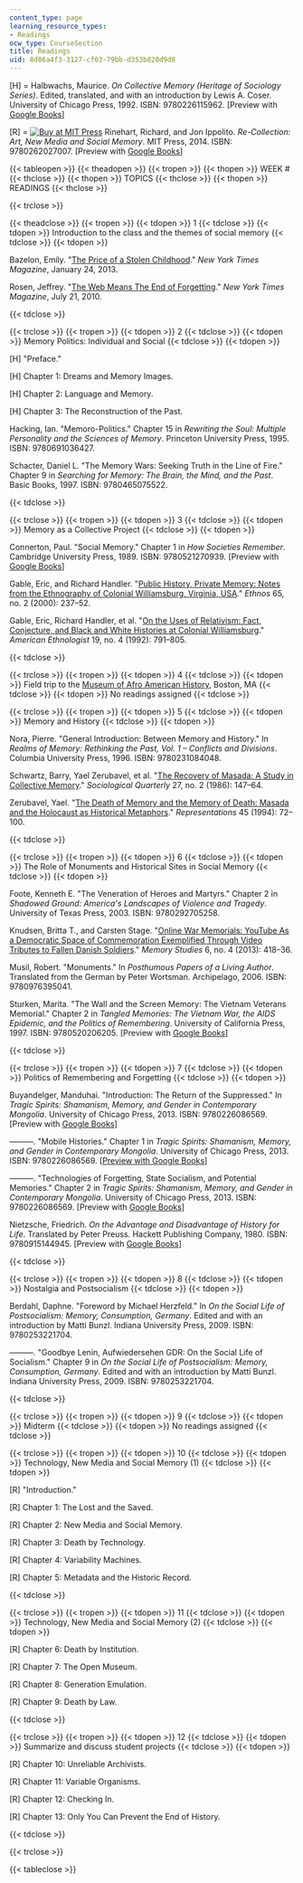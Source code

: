 ```yaml
---
content_type: page
learning_resource_types:
- Readings
ocw_type: CourseSection
title: Readings
uid: 8d86a4f3-3127-cf03-79bb-d353b820d9d8
---
```


\[H\] = Halbwachs, Maurice. _On Collective Memory (Heritage of Sociology Series)_. Edited, translated, and with an introduction by Lewis A. Coser. University of Chicago Press, 1992. ISBN: 9780226115962. \[Preview with [Google Books](http://books.google.com/books?id=GPhGukFWC84C&pg=PAfrontcover)\]

\[R\] = [![Buy at MIT Press](/images/mp_logo.gif)](https://mitpress.mit.edu/9780262027007) Rinehart, Richard, and Jon Ippolito. _Re-Collection: Art, New Media and Social Memory_. MIT Press, 2014. ISBN: 9780262027007. \[Preview with [Google Books](http://books.google.com/books?id=dHS7AwAAQBAJ&pg=PAfrontcover)\]

{{< tableopen >}}
{{< theadopen >}}
{{< tropen >}}
{{< thopen >}}
WEEK #
{{< thclose >}}
{{< thopen >}}
TOPICS
{{< thclose >}}
{{< thopen >}}
READINGS
{{< thclose >}}

{{< trclose >}}

{{< theadclose >}}
{{< tropen >}}
{{< tdopen >}}
1
{{< tdclose >}}
{{< tdopen >}}
Introduction to the class and the themes of social memory
{{< tdclose >}}
{{< tdopen >}}


Bazelon, Emily. "[The Price of a Stolen Childhood](http://www.nytimes.com/2013/01/27/magazine/how-much-can-restitution-help-victims-of-child-pornography.html?pagewanted=all&_r=0)." _New York Times Magazine_, January 24, 2013.

Rosen, Jeffrey. "[The Web Means The End of Forgetting](http://www.nytimes.com/2010/07/25/magazine/25privacy-t2.html?pagewanted=all&_r=0)." _New York Times Magazine_, July 21, 2010.


{{< tdclose >}}

{{< trclose >}}
{{< tropen >}}
{{< tdopen >}}
2
{{< tdclose >}}
{{< tdopen >}}
Memory Politics: Individual and Social
{{< tdclose >}}
{{< tdopen >}}


\[H\] "Preface."

\[H\] Chapter 1: Dreams and Memory Images.

\[H\] Chapter 2: Language and Memory.

\[H\] Chapter 3: The Reconstruction of the Past.

Hacking, Ian. "Memoro-Politics." Chapter 15 in _Rewriting the Soul: Multiple Personality and the Sciences of Memory_. Princeton University Press, 1995. ISBN: 9780691036427.

Schacter, Daniel L. "The Memory Wars: Seeking Truth in the Line of Fire." Chapter 9 in _Searching for Memory: The Brain, the Mind, and the Past_. Basic Books, 1997. ISBN: 9780465075522.


{{< tdclose >}}

{{< trclose >}}
{{< tropen >}}
{{< tdopen >}}
3
{{< tdclose >}}
{{< tdopen >}}
Memory as a Collective Project
{{< tdclose >}}
{{< tdopen >}}


Connerton, Paul. "Social Memory." Chapter 1 in _How Societies Remember_. Cambridge University Press, 1989. ISBN: 9780521270939. \[Preview with [Google Books](http://books.google.com/books?id=AW7ekICdHAIC&pg=PA6=onepage)\]

Gable, Eric, and Richard Handler. "[Public History, Private Memory: Notes from the Ethnography of Colonial Williamsburg, Virginia, USA](https://doi.org/10.1080/00141840050076914)." _Ethnos_ 65, no. 2 (2000): 237–52.

Gable, Eric, Richard Handler, et al. "[On the Uses of Relativism: Fact, Conjecture, and Black and White Histories at Colonial Williamsburg](http://www.jstor.org/stable/644919)." _American Ethnologist_ 19, no. 4 (1992): 791–805.


{{< tdclose >}}

{{< trclose >}}
{{< tropen >}}
{{< tdopen >}}
4
{{< tdclose >}}
{{< tdopen >}}
Field trip to the [Museum of Afro American History](http://maah.org/), Boston, MA
{{< tdclose >}}
{{< tdopen >}}
No readings assigned
{{< tdclose >}}

{{< trclose >}}
{{< tropen >}}
{{< tdopen >}}
5
{{< tdclose >}}
{{< tdopen >}}
Memory and History
{{< tdclose >}}
{{< tdopen >}}


Nora, Pierre. "General Introduction: Between Memory and History." In _Realms of Memory: Rethinking the Past, Vol. 1 – Conflicts and Divisions_. Columbia University Press, 1996. ISBN: 9780231084048.

Schwartz, Barry, Yael Zerubavel, et al. "[The Recovery of Masada: A Study in Collective Memory](http://www.jstor.org/stable/4106206)." _Sociological Quarterly_ 27, no. 2 (1986): 147–64.

Zerubavel, Yael. "[The Death of Memory and the Memory of Death: Masada and the Holocaust as Historical Metaphors](http://www.jstor.org/stable/2928603)." _Representations_ 45 (1994): 72–100.


{{< tdclose >}}

{{< trclose >}}
{{< tropen >}}
{{< tdopen >}}
6
{{< tdclose >}}
{{< tdopen >}}
The Role of Monuments and Historical Sites in Social Memory
{{< tdclose >}}
{{< tdopen >}}


Foote, Kenneth E. "The Veneration of Heroes and Martyrs." Chapter 2 in _Shadowed Ground: America's Landscapes of Violence and Tragedy_. University of Texas Press, 2003. ISBN: 9780292705258.

Knudsen, Britta T., and Carsten Stage. "[Online War Memorials: YouTube As a Democratic Space of Commemoration Exemplified Through Video Tributes to Fallen Danish Soldiers](https://doi.org/10.1177/1750698012458309)." _Memory Studies_ 6, no. 4 (2013): 418–36.

Musil, Robert. "Monuments." In _Posthumous Papers of a Living Author_. Translated from the German by Peter Wortsman. Archipelago, 2006. ISBN: 9780976395041.

Sturken, Marita. "The Wall and the Screen Memory: The Vietnam Veterans Memorial." Chapter 2 in _Tangled Memories: The Vietnam War, the AIDS Epidemic, and the Politics of Remembering_. University of California Press, 1997. ISBN: 9780520206205. \[Preview with [Google Books](http://books.google.com/books?id=3oRzVQX4wLYC&pg=PA44=onepage)\]


{{< tdclose >}}

{{< trclose >}}
{{< tropen >}}
{{< tdopen >}}
7
{{< tdclose >}}
{{< tdopen >}}
Politics of Remembering and Forgetting
{{< tdclose >}}
{{< tdopen >}}


Buyandelger, Manduhai. "Introduction: The Return of the Suppressed." In _Tragic Spirits: Shamanism, Memory, and Gender in Contemporary Mongolia_. University of Chicago Press, 2013. ISBN: 9780226086569. \[Preview with [Google Books](http://books.google.com/books?id=kdywAAAAQBAJ&pg=PA1=onepage)\]

———. "Mobile Histories." Chapter 1 in _Tragic Spirits: Shamanism, Memory, and Gender in Contemporary Mongolia_. University of Chicago Press, 2013. ISBN: 9780226086569. \[[Preview with Google Books](https://books.google.com/books?id=kdywAAAAQBAJ&pg=PA39=onepage#v=onepage&q&f=false)\]

———. "Technologies of Forgetting, State Socialism, and Potential Memories." Chapter 2 in _Tragic Spirits: Shamanism, Memory, and Gender in Contemporary Mongolia_. University of Chicago Press, 2013. ISBN: 9780226086569. \[Preview with [Google Books](http://books.google.com/books?id=kdywAAAAQBAJ&pg=PA67=onepage)\]

Nietzsche, Friedrich. _On the Advantage and Disadvantage of History for Life_. Translated by Peter Preuss. Hackett Publishing Company, 1980. ISBN: 9780915144945. \[Preview with [Google Books](http://books.google.com/books?id=k9wwrAakUmAC&pg=PAfrontcover)\]


{{< tdclose >}}

{{< trclose >}}
{{< tropen >}}
{{< tdopen >}}
8
{{< tdclose >}}
{{< tdopen >}}
Nostalgia and Postsocialism
{{< tdclose >}}
{{< tdopen >}}


Berdahl, Daphne. "Foreword by Michael Herzfeld." In _On the Social Life of Postsocialism: Memory, Consumption, Germany_. Edited and with an introduction by Matti Bunzl. Indiana University Press, 2009. ISBN: 9780253221704.

———. "Goodbye Lenin, Aufwiedersehen GDR: On the Social Life of Socialism." Chapter 9 in _On the Social Life of Postsocialism: Memory, Consumption, Germany_. Edited and with an introduction by Matti Bunzl. Indiana University Press, 2009. ISBN: 9780253221704.


{{< tdclose >}}

{{< trclose >}}
{{< tropen >}}
{{< tdopen >}}
9
{{< tdclose >}}
{{< tdopen >}}
Midterm
{{< tdclose >}}
{{< tdopen >}}
No readings assigned
{{< tdclose >}}

{{< trclose >}}
{{< tropen >}}
{{< tdopen >}}
10
{{< tdclose >}}
{{< tdopen >}}
Technology, New Media and Social Memory (1)
{{< tdclose >}}
{{< tdopen >}}


\[R\] "Introduction."

\[R\] Chapter 1: The Lost and the Saved.

\[R\] Chapter 2: New Media and Social Memory.

\[R\] Chapter 3: Death by Technology.

\[R\] Chapter 4: Variability Machines.

\[R\] Chapter 5: Metadata and the Historic Record.


{{< tdclose >}}

{{< trclose >}}
{{< tropen >}}
{{< tdopen >}}
11
{{< tdclose >}}
{{< tdopen >}}
Technology, New Media and Social Memory (2)
{{< tdclose >}}
{{< tdopen >}}


\[R\] Chapter 6: Death by Institution.

\[R\] Chapter 7: The Open Museum.

\[R\] Chapter 8: Generation Emulation.

\[R\] Chapter 9: Death by Law.


{{< tdclose >}}

{{< trclose >}}
{{< tropen >}}
{{< tdopen >}}
12
{{< tdclose >}}
{{< tdopen >}}
Summarize and discuss student projects
{{< tdclose >}}
{{< tdopen >}}


\[R\] Chapter 10: Unreliable Archivists.

\[R\] Chapter 11: Variable Organisms.

\[R\] Chapter 12: Checking In.

\[R\] Chapter 13: Only You Can Prevent the End of History.


{{< tdclose >}}

{{< trclose >}}

{{< tableclose >}}